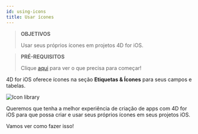 ```yaml
---
id: using-icons
title: Usar ícones
---
```


> **OBJETIVOS**
> 
> Usar seus próprios ícones em projetos 4D for iOS.


> **PRÉ-REQUISITOS**
> 
> Clique [aqui](prerequisites.html) para ver o que precisa para começar!


4D for iOS oferece ícones na seção **Etiquetas  &  Ícones** para seus campos e tabelas.

![Icon library](assets/en/custom-icons/icon-library.png)

Queremos que tenha a melhor experiência de criação de apps com 4D for iOS para que possa criar e usar seus próprios ícones em seus projetos iOS.

Vamos ver como fazer isso!